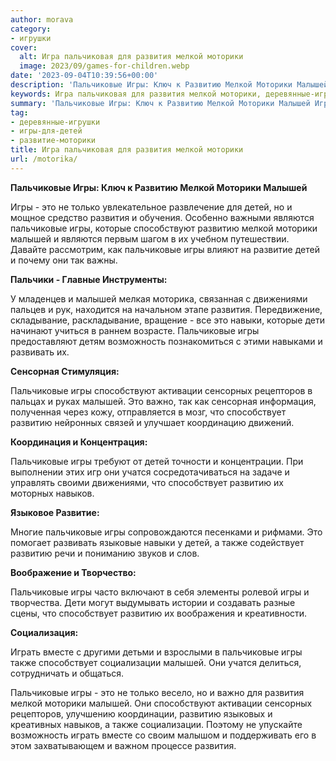 ```yaml
---
author: morava
category:
- игрушки
cover:
  alt: Игра пальчиковая для развития мелкой моторики
  image: 2023/09/games-for-children.webp
date: '2023-09-04T10:39:56+00:00'
description: 'Пальчиковые Игры: Ключ к Развитию Мелкой Моторики Малышей Игры - это не только увлекательное развлечение для детей, но и мощное средство развития и...'
keywords: Игра пальчиковая для развития мелкой моторики, деревянные-игрушки, игры-для-детей, развитие-моторики, игры, пальчиковые, развитию, малышей, это, детей, развития, способствует, мелкой, моторики, способствуют, также, только, являются, которые
summary: 'Пальчиковые Игры: Ключ к Развитию Мелкой Моторики Малышей Игры - это не только увлекательное развлечение для детей, но и мощное средство развития и...'
tag:
- деревянные-игрушки
- игры-для-детей
- развитие-моторики
title: Игра пальчиковая для развития мелкой моторики
url: /motorika/
---
```


**Пальчиковые Игры: Ключ к Развитию Мелкой Моторики Малышей**

Игры \- это не только увлекательное развлечение для детей, но и мощное средство развития и обучения. Особенно важными являются пальчиковые игры, которые способствуют развитию мелкой моторики малышей и являются первым шагом в их учебном путешествии. Давайте рассмотрим, как пальчиковые игры влияют на развитие детей и почему они так важны.

**Пальчики \- Главные Инструменты:**

У младенцев и малышей мелкая моторика, связанная с движениями пальцев и рук, находится на начальном этапе развития. Передвижение, складывание, раскладывание, вращение \- все это навыки, которые дети начинают учиться в раннем возрасте. Пальчиковые игры предоставляют детям возможность познакомиться с этими навыками и развивать их.

**Сенсорная Стимуляция:**

Пальчиковые игры способствуют активации сенсорных рецепторов в пальцах и руках малышей. Это важно, так как сенсорная информация, полученная через кожу, отправляется в мозг, что способствует развитию нейронных связей и улучшает координацию движений.

**Координация и Концентрация:**

Пальчиковые игры требуют от детей точности и концентрации. При выполнении этих игр они учатся сосредотачиваться на задаче и управлять своими движениями, что способствует развитию их моторных навыков.

**Языковое Развитие:**

Многие пальчиковые игры сопровождаются песенками и рифмами. Это помогает развивать языковые навыки у детей, а также содействует развитию речи и пониманию звуков и слов.

**Воображение и Творчество:**

Пальчиковые игры часто включают в себя элементы ролевой игры и творчества. Дети могут выдумывать истории и создавать разные сцены, что способствует развитию их воображения и креативности.

**Социализация:**

Играть вместе с другими детьми и взрослыми в пальчиковые игры также способствует социализации малышей. Они учатся делиться, сотрудничать и общаться.

Пальчиковые игры \- это не только весело, но и важно для развития мелкой моторики малышей. Они способствуют активации сенсорных рецепторов, улучшению координации, развитию языковых и креативных навыков, а также социализации. Поэтому не упускайте возможность играть вместе со своим малышом и поддерживать его в этом захватывающем и важном процессе развития.